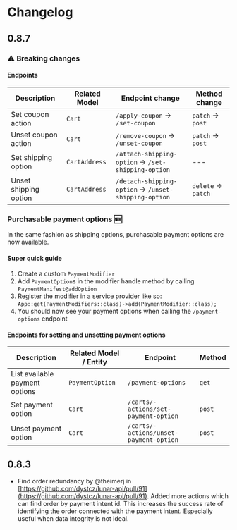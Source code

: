 # Changelog

## 0.8.7

### ⚠️ Breaking changes

#### Endpoints

| Description | Related Model | Endpoint change | Method change |
| ----------- | ------------- | --------------- | --------------|
| Set coupon action | `Cart` | `/apply-coupon` → `/set-coupon` | `patch` → `post` |
| Unset coupon action | `Cart` | `/remove-coupon` → `/unset-coupon` | `patch` → `post` |
| Set shipping option | `CartAddress` | `/attach-shipping-option` → `/set-shipping-option` | --- |
| Unset shipping option | `CartAddress` | `/detach-shipping-option` → `/unset-shipping-option` | `delete` → `patch` |

### Purchasable payment options 🆕

In the same fashion as shipping options, purchasable payment options are now available.

#### Super quick guide

1. Create a custom `PaymentModifier`
2. Add `PaymentOption`s in the modifier handle method by calling `PaymentManifest@addOption`
3. Register the modifier in a service provider like so: `App::get(PaymentModifiers::class)->add(PaymentModifier::class);`
4. You should now see your payment options when calling the `/payment-options` endpoint

#### Endpoints for setting and unsetting payment options

| Description | Related Model / Entity | Endpoint | Method |
| ----------- | ------------- | -------- | -------|
| List available payment options | `PaymentOption` | `/payment-options` | `get` |
| Set payment option | `Cart` | `/carts/-actions/set-payment-option` | `post` |
| Unset payment option | `Cart` | `/carts/-actions/unset-payment-option` | `post` |

## 0.8.3

* Find order redundancy by @theimerj in [https://github.com/dystcz/lunar-api/pull/91](https://github.com/dystcz/lunar-api/pull/91).
Added more actions which can find order by payment intent id.
This increases the success rate of identifying the order
connected with the payment intent.
Especially useful when data integrity is not ideal.
